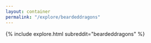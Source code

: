 ```yaml
---
layout: container
permalink: "/explore/beardeddragons"
---
```


<link rel="stylesheet" type="text/css" href="/static/css/explore.css">
{% include explore.html subreddit="beardeddragons" %}
